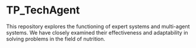 # TP_TechAgent
This repository explores the functioning of expert systems and multi-agent systems. We have closely examined their effectiveness and adaptability in solving problems in the field of nutrition. 
